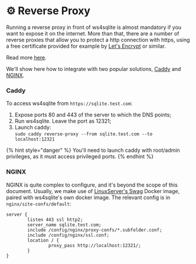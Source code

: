 # ⚙ Reverse Proxy

Running a reverse proxy in front of ws4sqlite is almost mandatory if you want to expose it on the internet. More than that, there are a number of reverse proxies that allow you to protect a http connection with https, using a free certificate provided for example by [Let's Encrypt](https://letsencrypt.org) or similar.

Read more [here](../security.md#use-a-reverse-proxy-if-going-on-the-internet).

We'll show here how to integrate with two popular solutions, [Caddy](https://caddyserver.com) and [NGINX](https://www.nginx.com).

### Caddy

To access ws4sqlite from `https://sqlite.test.com`:

1. Expose ports 80 and 443 of the server to which the DNS points;
2. Run ws4sqlite. Leave the port as 12321;
3. Launch caddy:\
   `sudo caddy reverse-proxy --from sqlite.test.com --to localhost:12321`

{% hint style="danger" %}
You'll need to launch caddy with root/admin privileges, as it must access privileged ports.
{% endhint %}

### NGINX

NGINX is quite complex to configure, and it's beyond the scope of this document. Usually, we make use of [LinuxServer's Swag](https://docs.linuxserver.io/general/swag) Docker image, paired with ws4sqlite's own docker image. The relevant config is in `nginx/site-confs/default`:

```nginx
server {
        listen 443 ssl http2;
        server_name sqlite.test.com;
        include /config/nginx/proxy-confs/*.subfolder.conf;
        include /config/nginx/ssl.conf;
        location / {
                proxy_pass http://localhost:12321/;
        }
}
```
